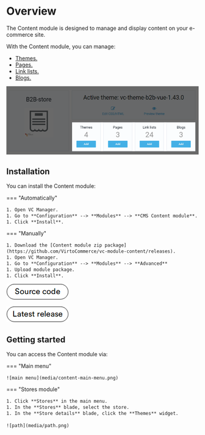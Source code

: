 # Overview

The Content module is designed to manage and display content on your e-commerce site. 

With the Content module, you can manage:

* [Themes.](managing-themes.md)
* [Pages.](managing-pages.md)
* [Link lists.](managing-linklists.md)
* [Blogs.](managing-blogs.md)

![overview](media/overview.png)

## Installation

You can install the Content module:

=== "Automatically"

    1. Open VC Manager.
    1. Go to **Configuration** --> **Modules** --> **CMS Content module**.
    1. Click **Install**.

=== "Manually"

    1. Download the [Content module zip package](https://github.com/VirtoCommerce/vc-module-content/releases). 
    1. Open VC Manager.
    1. Go to **Configuration** --> **Modules** --> **Advanced**
    1. Upload module package.
    1. Click **Install**.

[![source code](media/source_code.png)](https://github.com/VirtoCommerce/vc-module-content/)

[![latest release](media/latest_release.png)](https://github.com/VirtoCommerce/vc-module-content/releases/latest)

## Getting started

You can access the Content module via:

=== "Main menu"

    ![main menu](media/content-main-menu.png) 

=== "Stores module"

    1. Click **Stores** in the main menu.
    1. In the **Stores** blade, select the store.
    1. In the **Store details** blade, click the **Themes** widget.

    ![path](media/path.png)
